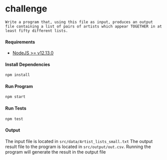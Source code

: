 challenge
========

```
Write a program that, using this file as input, produces an output file containing a list of pairs of artists which appear TOGETHER in at least fifty different lists.
```

#### Requirements
- [NodeJS >= v12.13.0](https://nodejs.org/en/)

#### Install Dependencies
```bash
npm install
```

#### Run Program
```bash
npm start
```

#### Run Tests
```bash
npm test
```

#### Output
The input file is located in `src/data/Artist_lists_small.txt`
The output result file to the program is located in `src/output/out.csv`. 
Running the program will generate the result in the output file
